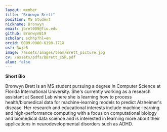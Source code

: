 ```yaml
---
layout: member
title: "Bronwyn Brett"
position: MS Student
nickname: Bronwyn
email: jbret009@fiu.edu
github: BronwynB19
scholar: schhp?hl=en
orcid: 0009-0000-6198-171X
osf: 3wje5
image: /assets/images/team/Brett_picture.jpg
cv: /assets/pdfs/BBrett_CSR.pdf
alum: false
---
```

**Short Bio**

Bronwyn Brett is an MS student pursuing a degree in Computer Science at Florida International University. She's currently working as a research assistant at Saeed Lab where she is learning how to process health/biomedical data for machine-learning models to predict Alzheimer's disease. Her research and educational interests include machine-learning and high-performance computing with a focus on computational biology and biomedical data science and is interested in learning more about their applications in neurodevelopmental disorders such as ADHD.
